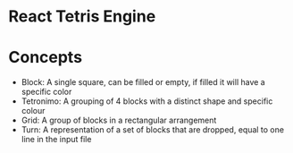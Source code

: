 # React Tetris Engine

# Concepts

- Block: A single square, can be filled or empty, if filled it will have a specific color
- Tetronimo: A grouping of 4 blocks with a distinct shape and specific colour
- Grid: A group of blocks in a rectangular arrangement
- Turn: A representation of a set of blocks that are dropped, equal to one line in the input file
